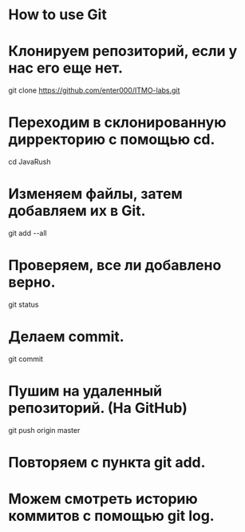 # How to use Git
# Клонируем репозиторий, если у нас его еще нет.
git clone https://github.com/enter000/ITMO-labs.git 
# Переходим в склонированную дирректорию с помощью cd.
cd JavaRush

# Изменяем файлы, затем добавляем их в Git.
git add --all
# Проверяем, все ли добавлено верно. 
git status
# Делаем commit.
git commit
# Пушим на удаленный репозиторий. (На GitHub)
git push origin master
# Повторяем с пункта git add.

# Можем смотреть историю коммитов с помощью git log. 

